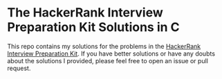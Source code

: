 # The HackerRank Interview Preparation Kit Solutions in C

This repo contains my solutions for the problems in the [HackerRank Interview Preparation Kit](https://www.hackerrank.com/interview/interview-preparation-kit). If you have better solutions or have any doubts about the solutions I provided, please feel free to open an issue or pull request.
